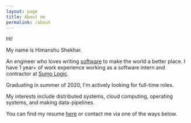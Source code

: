 ```yaml
---
layout: page
title: About me
permalink: /about
---
```


Hi!

My name is Himanshu Shekhar.

An engineer who loves writing [software](https://github.com/himanshub16) to make the world a better place.
I have 1 year+ of work experience working as a software intern and contractor at [Sumo Logic](https://sumologic.com).

Graduating in summer of 2020, I'm actively looking for full-time roles.

My interests include distributed systems, cloud computing, operating systems, and making data-pipelines.

You can find my resume [here](/resume) or contact me via one of the ways below.
